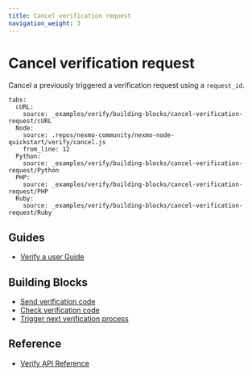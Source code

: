 ```yaml
---
title: Cancel verification request
navigation_weight: 3
---
```


# Cancel verification request

Cancel a previously triggered a verification request using a `request_id`.

```tabbed_examples
tabs:
  cURL:
    source: _examples/verify/building-blocks/cancel-verification-request/cURL
  Node:
    source: .repos/nexmo-community/nexmo-node-quickstart/verify/cancel.js
    from_line: 12
  Python:
    source: _examples/verify/building-blocks/cancel-verification-request/Python
  PHP:
    source: _examples/verify/building-blocks/cancel-verification-request/PHP
  Ruby:
    source: _examples/verify/building-blocks/cancel-verification-request/Ruby
```

## Guides

* [Verify a user Guide](/verify/guides/verify-a-user)

## Building Blocks

* [Send verification code](/verify/building-blocks/send-verify-request)
* [Check verification code](/verify/building-blocks/check-verify-request)
* [Trigger next verification process](/verify/building-blocks/trigger-next-verification-process)

## Reference

* [Verify API Reference](/api/verify)


